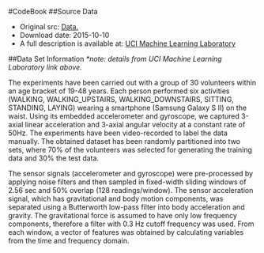 #CodeBook
##Source Data
<ul>
<li>Original src: <a href="https://d396qusza40orc.cloudfront.net/getdata%2Fprojectfiles%2FUCI%20HAR%20Dataset.zip">Data.</a></li>
<li>Download date: 2015-10-10</li>

<li>A full description is available at: <a href="http://archive.ics.uci.edu/ml/datasets/Human+Activity+Recognition+Using+Smartphones">UCI Machine Learning Laboratory</a></li>
</ul>
##Data Set Information
<i>*note:  details from UCI Machine Learning Laboratory link above.</i>
<p>The experiments have been carried out with a group of 30 volunteers within an age bracket of 19-48 years. Each person performed six activities (WALKING, WALKING_UPSTAIRS, WALKING_DOWNSTAIRS, SITTING, STANDING, LAYING) wearing a smartphone (Samsung Galaxy S II) on the waist. Using its embedded accelerometer and gyroscope, we captured 3-axial linear acceleration and 3-axial angular velocity at a constant rate of 50Hz. The experiments have been video-recorded to label the data manually. The obtained dataset has been randomly partitioned into two sets, where 70% of the volunteers was selected for generating the training data and 30% the test data. </p>

<p>The sensor signals (accelerometer and gyroscope) were pre-processed by applying noise filters and then sampled in fixed-width sliding windows of 2.56 sec and 50% overlap (128 readings/window). The sensor acceleration signal, which has gravitational and body motion components, was separated using a Butterworth low-pass filter into body acceleration and gravity. The gravitational force is assumed to have only low frequency components, therefore a filter with 0.3 Hz cutoff frequency was used. From each window, a vector of features was obtained by calculating variables from the time and frequency domain.</p>

